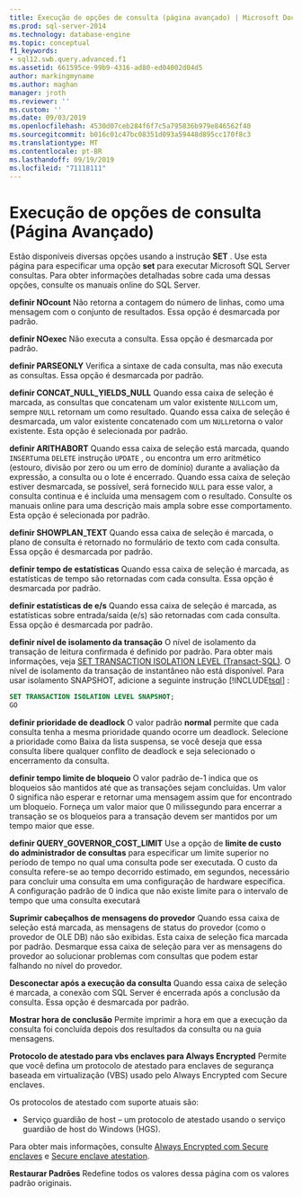 ```yaml
---
title: Execução de opções de consulta (página avançado) | Microsoft Docs
ms.prod: sql-server-2014
ms.technology: database-engine
ms.topic: conceptual
f1_keywords:
- sql12.swb.query.advanced.f1
ms.assetid: 661595ce-99b9-4316-ad80-ed04002d04d5
author: markingmyname
ms.author: maghan
manager: jroth
ms.reviewer: ''
ms.custom: ''
ms.date: 09/03/2019
ms.openlocfilehash: 4530d07ceb284f6f7c5a795836b979e846562f40
ms.sourcegitcommit: b016c01c47bc08351d093a59448d895cc170f8c3
ms.translationtype: MT
ms.contentlocale: pt-BR
ms.lasthandoff: 09/19/2019
ms.locfileid: "71118111"
---
```

# <a name="query-options-execution-advanced-page"></a>Execução de opções de consulta (Página Avançado)

  Estão disponíveis diversas opções usando a instrução **SET** . Use esta página para especificar uma opção **set** para executar Microsoft SQL Server consultas. Para obter informações detalhadas sobre cada uma dessas opções, consulte os manuais online do SQL Server.
  
**definir NOcount** Não retorna a contagem do número de linhas, como uma mensagem com o conjunto de resultados. Essa opção é desmarcada por padrão.

**definir NOexec** Não executa a consulta. Essa opção é desmarcada por padrão.

**definir PARSEONLY** Verifica a sintaxe de cada consulta, mas não executa as consultas. Essa opção é desmarcada por padrão.  

**definir CONCAT_NULL_YIELDS_NULL** Quando essa caixa de seleção é marcada, as consultas que concatenam um valor existente `NULL`com um, sempre `NULL` retornam um como resultado. Quando essa caixa de seleção é desmarcada, um valor existente concatenado com um `NULL`retorna o valor existente. Esta opção é selecionada por padrão.

**definir ARITHABORT** Quando essa caixa de seleção está marcada, quando `INSERT`uma `DELETE` instrução `UPDATE` , ou encontra um erro aritmético (estouro, divisão por zero ou um erro de domínio) durante a avaliação da expressão, a consulta ou o lote é encerrado. Quando essa caixa de seleção estiver desmarcada, se possível, será fornecido `NULL` para esse valor, a consulta continua e é incluída uma mensagem com o resultado. Consulte os manuais online para uma descrição mais ampla sobre esse comportamento. Esta opção é selecionada por padrão.
  
**definir SHOWPLAN_TEXT** Quando essa caixa de seleção é marcada, o plano de consulta é retornado no formulário de texto com cada consulta. Essa opção é desmarcada por padrão.
  
**definir tempo de estatísticas** Quando essa caixa de seleção é marcada, as estatísticas de tempo são retornadas com cada consulta. Essa opção é desmarcada por padrão.
  
**definir estatísticas de e/s** Quando essa caixa de seleção é marcada, as estatísticas sobre entrada/saída (e/s) são retornadas com cada consulta. Essa opção é desmarcada por padrão.
  
**definir nível de isolamento da transação** O nível de isolamento da transação de leitura confirmada é definido por padrão. Para obter mais informações, veja [SET TRANSACTION ISOLATION LEVEL &#40;Transact-SQL&#41;](/sql/t-sql/statements/set-transaction-isolation-level-transact-sql). O nível de isolamento da transação de instantâneo não está disponível. Para usar isolamento SNAPSHOT, adicione a seguinte instrução [!INCLUDE[tsql](../includes/tsql-md.md)] :
  
  ```sql
  SET TRANSACTION ISOLATION LEVEL SNAPSHOT;
  GO
  ```

**definir prioridade de deadlock** O valor padrão **normal** permite que cada consulta tenha a mesma prioridade quando ocorre um deadlock. Selecione a prioridade como Baixa da lista suspensa, se você deseja que essa consulta libere qualquer conflito de deadlock e seja selecionado o encerramento da consulta.

**definir tempo limite de bloqueio** O valor padrão de-1 indica que os bloqueios são mantidos até que as transações sejam concluídas. Um valor 0 significa não esperar e retornar uma mensagem assim que for encontrado um bloqueio. Forneça um valor maior que 0 milissegundo para encerrar a transação se os bloqueios para a transação devem ser mantidos por um tempo maior que esse.

**definir QUERY_GOVERNOR_COST_LIMIT** Use a opção de **limite de custo do administrador de consultas** para especificar um limite superior no período de tempo no qual uma consulta pode ser executada. O custo da consulta refere-se ao tempo decorrido estimado, em segundos, necessário para concluir uma consulta em uma configuração de hardware específica. A configuração padrão de 0 indica que não existe limite para o intervalo de tempo que uma consulta executará

**Suprimir cabeçalhos de mensagens do provedor** Quando essa caixa de seleção está marcada, as mensagens de status do provedor (como o provedor de OLE DB) não são exibidas. Esta caixa de seleção fica marcada por padrão. Desmarque essa caixa de seleção para ver as mensagens do provedor ao solucionar problemas com consultas que podem estar falhando no nível do provedor.

**Desconectar após a execução da consulta** Quando essa caixa de seleção é marcada, a conexão com SQL Server é encerrada após a conclusão da consulta. Essa opção é desmarcada por padrão.

**Mostrar hora de conclusão** Permite imprimir a hora em que a execução da consulta foi concluída depois dos resultados da consulta ou na guia mensagens.

**Protocolo de atestado para vbs enclaves para Always Encrypted** Permite que você defina um protocolo de atestado para enclaves de segurança baseada em virtualização (VBS) usado pelo Always Encrypted com Secure enclaves. 

  Os protocolos de atestado com suporte atuais são:

  * Serviço guardião de host – um protocolo de atestado usando o serviço guardião de host do Windows (HGS).

Para obter mais informações, consulte [Always Encrypted com Secure enclaves](https://docs.microsoft.com/sql/relational-databases/security/encryption/always-encrypted-enclaves?view=sqlallproducts-allversions) e [Secure enclave atestation](https://docs.microsoft.com/sql/relational-databases/security/encryption/always-encrypted-enclaves?view=sqlallproducts-allversions#secure-enclave-attestation).

**Restaurar Padrões** Redefine todos os valores dessa página com os valores padrão originais.
